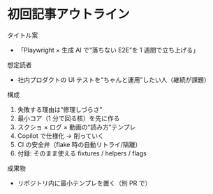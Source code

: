 <!-- docs/branding/article_playwright_ai_outline.md -->

# 初回記事アウトライン

タイトル案

- 「Playwright × 生成 AI で“落ちない E2E”を 1 週間で立ち上げる」

想定読者

- 社内プロダクトの UI テストを“ちゃんと運用”したい人（継続が課題）

構成

1. 失敗する理由は“修理しづらさ”
2. 最小コア（1 分で回る核）を先に作る
3. スクショ × ログ × 動画の“読み方”テンプレ
4. Copilot で仕様化 → 削っていく
5. CI の安全弁（flake 時の自動リトライ/隔離）
6. 付録: そのまま使える fixtures / helpers / flags

成果物

- リポジトリ内に最小テンプレを置く（別 PR で）
